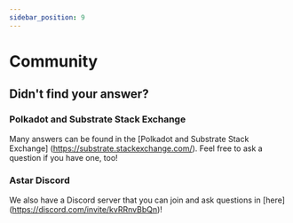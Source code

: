 ```yaml
---
sidebar_position: 9
---
```


# Community

## Didn't find your answer?

### Polkadot and Substrate Stack Exchange

Many answers can be found in the [Polkadot and Substrate Stack Exchange] (https://substrate.stackexchange.com/). Feel free to ask a question if you have one, too!

### Astar Discord

We also have a Discord server that you can join and ask questions in [here] (https://discord.com/invite/kvRRnvBbQn)!

